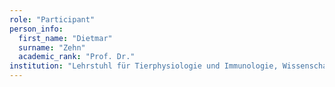 ```yaml
---
role: "Participant"
person_info: 
  first_name: "Dietmar"
  surname: "Zehn"
  academic_rank: "Prof. Dr."
institution: "Lehrstuhl für Tierphysiologie und Immunologie, Wissenschaftszentrum Weihenstephan, TUM, Freising"
---
```

